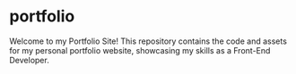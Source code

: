 # portfolio
Welcome to my Portfolio Site! This repository contains the code and assets for my personal portfolio website, showcasing my skills as a Front-End Developer.
